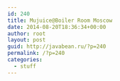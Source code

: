 ```yaml
---
id: 240
title: Mujuice@Boiler Room Moscow
date: 2014-08-20T18:36:34+00:00
author: root
layout: post
guid: http://javabean.ru/?p=240
permalink: /?p=240
categories:
  - stuff
---
```

